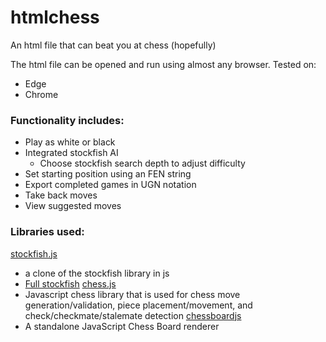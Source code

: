 # htmlchess
An html file that can beat you at chess (hopefully)

The html file can be opened and run using almost any browser.
Tested on:
- Edge
- Chrome

### Functionality includes: 
- Play as white or black
- Integrated stockfish AI
    - Choose stockfish search depth to adjust difficulty
- Set starting position using an FEN string
- Export completed games in UGN notation
- Take back moves
- View suggested moves


### Libraries used:
[stockfish.js](https://github.com/nmrugg/stockfish.js)
- a clone of the stockfish library in js
- [Full stockfish](https://github.com/official-stockfish/Stockfish)
[chess.js](https://github.com/jhlywa/chess.js)
- Javascript chess library that is used for chess move generation/validation, piece placement/movement, and check/checkmate/stalemate detection
[chessboardjs](https://github.com/oakmac/chessboardjs/)
- A standalone JavaScript Chess Board renderer
